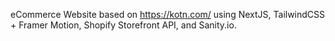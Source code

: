 eCommerce Website based on https://kotn.com/ using NextJS, TailwindCSS + Framer Motion, Shopify Storefront API, and Sanity.io.
